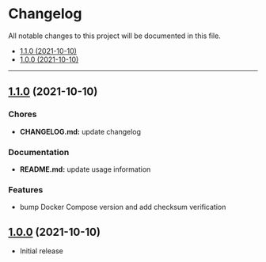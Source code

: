 # Changelog

All notable changes to this project will be documented in this file.

- [1.1.0 (2021-10-10)](#110-2021-10-10)
- [1.0.0 (2021-10-10)](#100-2021-10-10)

---

<a name="1.1.0"></a>
## [1.1.0](https://github.com/aisbergg/ansible-role-docker/compare/v1.0.0...v1.1.0) (2021-10-10)

### Chores

- **CHANGELOG.md:** update changelog

### Documentation

- **README.md:** update usage information

### Features

- bump Docker Compose version and add checksum verification


<a name="1.0.0"></a>
## [1.0.0]() (2021-10-10)

- Initial release
